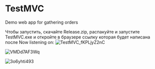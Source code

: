# TestMVC
Demo web app for gathering orders

Чтобы запустить, скачайте Release.zip, распакуйте и запустите TestMVC.exe и откройте в браузере ссылку которая будет написана после Now listening on:
![TestMVC_fKPLjyZ2nC](https://user-images.githubusercontent.com/70528231/178579441-54d092d4-31ae-4911-8d8b-62c3b20a9bd8.png)


![VMDd7AF3Wq](https://user-images.githubusercontent.com/70528231/178579999-27f2f780-2d09-4bf1-9970-cf005ff8d8d0.png)

![3o6yhti493](https://user-images.githubusercontent.com/70528231/178580061-82c3f738-7ce8-439f-b0ce-855a103d3832.png)
